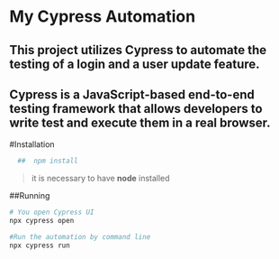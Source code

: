 # My Cypress Automation
## This project utilizes Cypress to automate the testing of a login and a user update feature.
## Cypress is a JavaScript-based end-to-end testing framework that allows developers to write test and execute them in a real browser.

#Installation 
```bash
  ##  npm install
  ```
  > it is necessary to have **node** installed

  ##Running 
  ```bash
  # You open Cypress UI
  npx cypress open

  #Run the automation by command line 
  npx cypress run
  ```
  